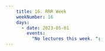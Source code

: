 ```yaml
---
    title: 16. RRR Week
    weekNumber: 16
    days:
      - date: 2023-05-01
        events:
          "No lectures this week. ":         
---
```

